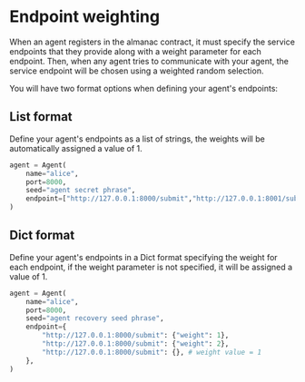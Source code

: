 # Endpoint weighting

When an agent registers in the almanac contract, it must specify the service endpoints that they provide along with a weight parameter for each endpoint. Then, when any agent tries to communicate with your agent, the service endpoint will be chosen using a weighted random selection.

You will have two format options when defining your agent's endpoints:

## List format

Define your agent's endpoints as a list of strings, the weights will be automatically assigned a value of 1.

```python
agent = Agent(
    name="alice",
    port=8000,
    seed="agent secret phrase",
    endpoint=["http://127.0.0.1:8000/submit","http://127.0.0.1:8001/submit"]
)
```

## Dict format

Define your agent's endpoints in a Dict format specifying the weight for each endpoint, if the weight parameter is not specified, it will be assigned a value of 1.

```python
agent = Agent(
    name="alice",
    port=8000,
    seed="agent recovery seed phrase",
    endpoint={
        "http://127.0.0.1:8000/submit": {"weight": 1},
        "http://127.0.0.1:8000/submit": {"weight": 2},
        "http://127.0.0.1:8000/submit": {}, # weight value = 1
    },
)
```
